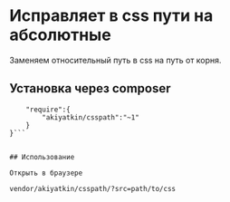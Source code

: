 # Исправляет в css пути на абсолютные
Заменяем относительный путь в css на путь от корня.

## Установка через composer
```{
	"require":{
		"akiyatkin/csspath":"~1"
	}
}```


## Использование

Открыть в браузере

vendor/akiyatkin/csspath/?src=path/to/css
